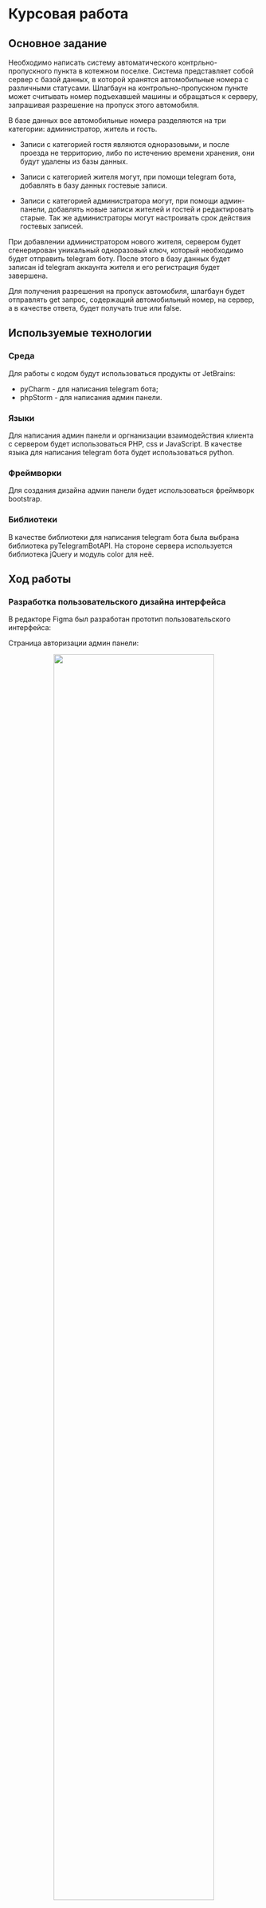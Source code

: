 # Курсовая работа


## Основное задание
Необходимо написать систему автоматического контрльно-пропускного пункта в котежном поселке. Система представляет собой сервер с базой данных, в которой хранятся автомобильные номера с различными статусами. Шлагбаун на контрольно-пропускном пункте может считывать номер подъехавшей машины и обращаться к серверу, запрашивая разрешение на пропуск этого автомобиля.

В базе данных все автомобильные номера разделяются на три категории: администратор, житель и гость.

 - Записи с категорией гостя являются одноразовыми, и после проезда не территорию, либо по истечению времени хранения, они будут удалены из базы данных.

 - Записи с категорией жителя могут, при помощи telegram бота, добавлять в базу данных гостевые записи.

 - Записи с категорией администратора могут, при помощи админ-панели, добавлять новые записи жителей и гостей и редактировать старые. Так же администраторы могут настроивать срок действия гостевых записей.

При добавлении администратором нового жителя, сервером будет сгенерирован уникальный одноразовый ключ, который необходимо будет отправить telegram боту. После этого в базу данных будет записан id telegram аккаунта жителя и его регистрация будет завершена.

Для получения разрешения на пропуск автомобиля, шлагбаун будет отправлять get запрос, содержащий автомобильный номер, на сервер, а в качестве ответа, будет получать true или false.

## Используемые технологии

  ### Среда
  Для работы с кодом будут использоваться продукты от JetBrains:
  - pyCharm - для написания telegram бота;
  - phpStorm - для написания админ панели.
  
  ### Языки
  Для написания админ панели и оргнанизации взаимодействия клиента с сервером будет использоваться PHP, css и JavaScript. В качестве языка для написания telegram бота будет использоваться python.
  
  ### Фреймворки
  Для создания дизайна админ панели будет использоваться фреймворк bootstrap.
  
  ### Библиотеки
  В качестве библиотеки для написания telegram бота была выбрана библиотека pyTelegramBotAPI.
  На стороне сервера используется библиотека jQuery и модуль color для неё.
  
 ## Ход работы 
  ### Разработка пользовательского дизайна интерфейса
  В редакторе Figma был разработан прототип пользовательского интерфейса:
  
  Страница авторизации админ панели:
  <p align = "center"><img src="https://github.com/MAXKRUG24/Coursework_Kruglov/blob/main/images/authorization.svg"/width = 80%></p>

  
  Главная страница админ панели:
  <p align = "center"><img src="https://github.com/MAXKRUG24/Coursework_Kruglov/blob/main/images/main.svg"/width = 80%></p>
  
  
  Вкладка настроект админ панели:
  <p align = "center"><img src="https://github.com/MAXKRUG24/Coursework_Kruglov/blob/main/images/setting.svg"/width = 80%></p>
    
  
  Вкладка настроект аккаунта администратора:
  <p align = "center"><img src="https://github.com/MAXKRUG24/Coursework_Kruglov/blob/main/images/change_password.svg"/width = 80%></p>


  Всплывающее окно добавления новой записи жителя:
  <table><tr><td>
  <img src="https://github.com/MAXKRUG24/Coursework_Kruglov/blob/main/images/modal_1.png">
  </td></tr></table>
  
  
  Всплывающее окно редактирования записи жителя:
  <table><tr><td>
  <img src="https://github.com/MAXKRUG24/Coursework_Kruglov/blob/main/images/modal_1.1.png">
  </td></tr></table>
  

  Всплывающее окно добавления новой записи гостя:
  <table><tr><td>
  <img src="https://github.com/MAXKRUG24/Coursework_Kruglov/blob/main/images/modal_2.png">
  </td></tr></table>
  
  
  Всплывающее окно редактирования записи гостя:
  <table><tr><td>
  <img src="https://github.com/MAXKRUG24/Coursework_Kruglov/blob/main/images/modal_2.1.png">
  </td></tr></table>

  ### Описание пользовательских сценариев
  #### Описание процесса регистрации жителя
  Для регистрации новой записи жителя поселка администратору необходимо создать через админ панель  запись о человеке, с основной инфрмацией о нем: имя, фамилия, автомобильные номера и его дом. После этого будет автоматически сформирован 10-ти символьный регистрационный ключ, который администратор должен передать жильцу. После того, как житель получит свой ключ регистрации, ему необходимо найти в telegram нужного бота и выбрав в его меню кнопку "Создать аккаунт" отправить полученный ключ. После этого жильцу откроется возможность добавлять в базу данных гостевые автомобильные номера.
  
  #### Описание возможностей админ панели
  При входе в админ панель администратору будет необходимо ввести логин и пароль от его учетной записи. ~В случае, если пароль был утерян, у администратора есть возможность востановить пароль от учетной записи.~ После того, как авторизация пройдет успешно, для администратора открываются следующие возможности:
   - Просмотр списка всех жителей
   - Просмотр списка всех гостей
   - Добавление новых жителей
   - Добавление новых гостей
   - Редактирование учетных записей жителей
   - Редактирование записей гостевых номеров
   - Редактирование учетной записи администратора
   - Настройка параметров работы сервера (например по проществию какого времени удалять гостевые записи)

  Все операции в панели администратора выполняются при помощи ajax запросов, поэтому никаких обновлений страниц и переадерсаций проихоидть не будет.
  
  При добавлении новой записи о жителе или госте, перед администратором открывается всплывающее окно с полями, необходимыми для заполнения. При добавлении жителя нужно заполнить имя, фамилию, номер дома и номера автомобилей. При добавлении гостя - только автомобильный номер. Если введенный номер уже присутсвует в одной из таблиц, сервер вернет сообщение с ошибкой. В случае успеха, пользоватлеь увидет сообщение, что запись добавлена, а в выбраной таблице отобразится новая запись. 
  
  При изменении параметров, в случае успешной операции, строчка с выбранным параметром на время станет зеленой, в противном случае (если попытаться установить время действия токена или гостевой записи меньше чем 60 секунд) - красным.
  
  Если пользователь находится на вкладке просмотра списка жильцов или гостей, то этот список будет автоматически сверяться с базой данных и обновлятся раз в минуту.
  
  При каждом обновлении таблицы гостей или при api запросе данных из этой таблицы происходит проверка времени действия номеров, и старые записи удаляются.

  #### Примеры пользовательских сценариев
  
  - Сценарий 1
  <p align = "left"><img src="https://github.com/MAXKRUG24/Coursework_Kruglov/blob/main/images/s1.svg"></p>
  
  - Сценарий 2
  <p align = "left"><img src="https://github.com/MAXKRUG24/Coursework_Kruglov/blob/main/images/s2.svg"></p>
  
  - Сценарий 3
  <p align = "left"><img src="https://github.com/MAXKRUG24/Coursework_Kruglov/blob/main/images/s3.svg"></p>
  
  
  ### Описание API сервера и хореографии
  #### Для удобного взаимодействия telegram бота с сервером, был написан api. На данный момент сервер умеет обрабатывать get, post и put запросы от telegram бота. Ниже приведены схемы обмена данными между сервером и telegram ботом:
  
  1. Когда боту необходимо узнать информацию о пользователе, он отправляет get запрос содержащий telegram id аккаунта. Если записи об этом пользователе имеются в базе данных, сервер вернет нужную боту информацию. В противном случае, бот получит JSON файл вида: {result: "False"}. Пример get запроса представлен ниже:
  <p align = "center"><img src="https://github.com/MAXKRUG24/Coursework_Kruglov/blob/main/images/bot_get.svg"/width = 50%></p>
  
  2. Когда боту необходимо добавить новую запись в таблицу гостей, он отправляет на сервер post запрос с автомобильным номером, который необходимо добавить, и id пользователя (id в базе данных, не путать с с telegram id), от которого был отправлен запрос. В случае успешного добавления записи, сервер вернет боту JSON файл вида: {result: "True"}, если добавить номер не удалось - сервер вернет JSON файл {result: "False"}. Пример post запроса представлен ниже:
  <p align = "center"><img src="https://github.com/MAXKRUG24/Coursework_Kruglov/blob/main/images/bot_post.svg"/width = 50%></p>
  
  3. Когда боту необходимо завершить регистрацию пользователя, путем добавления его telegram id в базу данных, он отправляет put запрос, содержащий ключ регистрации и telegram id пользователя, который отправил этот ключ. Если регистрациооный ключ был найден в базе данных, то сервер отправит боту всю необходимую информацию об этом пользователе в JSON файле. В противном случае, сервер вернет JSON файл вида: {result: "False"}. Пример put запроса представлен ниже:
  <p align = "center"><img src="https://github.com/MAXKRUG24/Coursework_Kruglov/blob/main/images/bot_put.svg"/width = 50%></p>
  
  
 #### Шлагбаум для общения с сервером также использует api. На данный момент сервер может обработать get запрос от шлагбаума.
 
 1. Когда шлагбауму необходимо узнать, есть ли номер машины в базе данных или нет, он отправляет get запрос содержаший номер автомобиля. Если номер есть в базе данных, сервер вернет {result: "True"}, в противном случае - {result: "False"}. Пример get запроса представлен ниже:
  <p align = "center"><img src="https://github.com/MAXKRUG24/Coursework_Kruglov/blob/main/images/barier_get.svg"/width = 50%></p>
  
  
  ### Описание структуры базы данных
  Для хранения данных об учетных записях будет использоваться MySQL. Для каждой роли (администратор, житель и гость) будет создана своя таблица.
  
  Таблица для администраторов будет содержать в себе логин и хэш пароля от админ панели, соль для пароля, токен текущей сессии, время создания токена и id пользователя. Таблица администраторов не содержит никакой личной информации. Если администратор тоже является жителем поселка, ему необходимо создать запись в таблице жителей. Структура таблицы администраторов и пример записи в ней:
  | Название | Тип | Длина | По умолчанию | Описание |
| :------: | :------: | :------: | :------: | :------: |
| **id** | int  | 11 | NO | Автоматический идентификатор администратора |
| **login** | varchar | 20 | NO | Логин администратора |
| **password** | varchar| 32 | NO | Хэш пароля от учетной записи |
| **salt** | varchar | 10 | NO | Соль для хэширования |
| **token** | varchar | 20 | NO | Уникальный токен |
| **time** | int | 11 | NO | Время создания токена |

  ```sh
  {
     "id": 1,
     "login": "admin",
     "password": "b7387a2deb85d1ea99d3b74fcf92c6d3",
     "salt": "qtVrkp1iu6",
     "token": "XHtJBYE1IVLEPThuVND46Dh9Q",
     "token_time": 1668966113
 }
  ```

 Таблица жителей будет содержать в себе имя и фамилию жильца, номер его автомобиля и дома, id пользователя, id телеграмм аккаунта и пригласительный ключ. Если у жителя несколько автомобилей, то они будут указаны в поле через точкой с запятой. Структура таблицы жителей и пример записи в ней:
   | Название | Тип | Длина | По умолчанию | Описание |
| :------: | :------: | :------: | :------: | :------: |
| **id** | int  | 11 | NO | Автоматический идентификатор жильца |
| **first_name** | varchar | 20 | NO | Имя жильца |
| **last_name** | varchar| 20 | NO | Фамилия жильца |
| **car_numbers** | text |  | NO | Автомобильные номера |
| **house_number** | varchar| 20 | NO | Номер дома жильца |
| **telegram_id** | varchar | 9 | NO | Telegram id жильца |
| **secret_key** | varchar | 10 | NO | Ключ для регистрации в telegram боте |

   ```sh
  {
     "id": 1,
     "first_name": "Gleb",
     "last_name": "Prokhorov",
     "car_numbers": "С202РХ"
     "house_number": "8a",
     "telegram_id": 800457635,
     "secret_key": None
 }
  ```
  
  Таблица гостей будет содержать в себе id пользователя, автомобильный номер, время создания записи и id пользователя, создавшего гостевую запись. В случае, если запись создана или редактировалась администратором, в поле с id создателя будет написано "Администратор". Структура таблицы гостей и пример записи в ней:
     | Название | Тип | Длина | По умолчанию | Описание |
| :------: | :------: | :------: | :------: | :------: |
| **id** | int  | 11 | NO | Автоматический идентификатор гостя |
| **car_number** | varchar | 8 | NO | Автомобильный номер гостя |
| **inviting_id** | varchar| 20 | NO | ID жильца, создавшего запись |
| **creation_time** | int | 11 | NO | Время создания записи |

   ```sh
  {
     "id": 1,
     "car_number": "К754ЕА",
     "inviting_id": 1,
     "creation_time": 1668967113
 }
  ```
  
  Для хранения настроек сервера используется еще одна таблица. В ней хранятся параметры времени, спустя которое удаляются записи гостей и истекает срок действия токена. Эта таблица содержит в себе id параметра, его название и значение. Структура таблицы настроек и пример записи в ней:
       | Название | Тип | Длина | По умолчанию | Описание |
| :------: | :------: | :------: | :------: | :------: |
| **id** | int  | 11 | NO | Автоматический идентификатор параметра |
| **Name** | varchar | 15 | NO | Название параметра |
| **Value** | varchar| 15 | NO | Значение параметра |

```sh
{
 "id": 1,
 "Name": "token_time",
 "Value": 3600
}
```
  
  ### Описание алгоритмов
  #### Алгоритм telegram бота
  <p align = "center"><img src="https://github.com/MAXKRUG24/Coursework_Kruglov/blob/main/images/telegram_bot.svg"></p>
  
  #### Алгоритмы API
    
  Алгоритм обработке GET запроса от шлагбаума:
<p align = "center"><img src="https://github.com/MAXKRUG24/Coursework_Kruglov/blob/main/images/schemes-GET-barier.svg"/width = 50%></p>

  Ниже представлены три алгоритма обработки API запросов от бота:
  
  Алгоритм обработки GET запроса:
  <p align = "center"><img src="https://github.com/MAXKRUG24/Coursework_Kruglov/blob/main/images/schemes-GET.svg"/width = 30%></p>
  
  Алгоритм обработки POST запроса:
  <p align = "center"><img src="https://github.com/MAXKRUG24/Coursework_Kruglov/blob/main/images/schemes-POST.svg"/width = 30%></p>
  
  Алгоритм обработки PUT запроса:
  <p align = "center"><img src="https://github.com/MAXKRUG24/Coursework_Kruglov/blob/main/images/schemes-PUT.svg"/width = 30%></p>

 #### Алгоритмы панели администратора
 
 Алгоритм страницы авторизации login.php:
 <p align = "center"><img src="https://github.com/MAXKRUG24/Coursework_Kruglov/blob/main/images/schemes-login.svg"/width = 30%></p>
 
 Алгоритм функции проверки токена:
 <p align = "center"><img src="https://github.com/MAXKRUG24/Coursework_Kruglov/blob/main/images/schemes-check_token.svg"/width = 55%></p>
 
 Алгоритм верхних кнопок панели администратора:
 <p align = "center"><img src="https://github.com/MAXKRUG24/Coursework_Kruglov/blob/main/images/schemes-top_buttons.svg"/width = 18%></p>
 
 Алгоритм кнопок добавления записей:
 <p align = "center"><img src="https://github.com/MAXKRUG24/Coursework_Kruglov/blob/main/images/schemes-add_buttons.svg"/width = 30%></p>
 
 Алгоритм изменения записей в таблицах:
 <p align = "center"><img src="https://github.com/MAXKRUG24/Coursework_Kruglov/blob/main/images/schemes-change_table.svg"/width = 30%></p>
 
 Алгоритм удаления записей в таблицах:
 <p align = "center"><img src="https://github.com/MAXKRUG24/Coursework_Kruglov/blob/main/images/schemes-delete.svg"/width = 30%></p>
 
 Алгоритм смены пароля от учетной записи:
 <p align = "center"><img src="https://github.com/MAXKRUG24/Coursework_Kruglov/blob/main/images/schemes-change_password.svg"/width = 30%></p>
 
 Алгоритм выхода из учетной записи:
 <p align = "center"><img src="https://github.com/MAXKRUG24/Coursework_Kruglov/blob/main/images/schemes-exit.svg"/width = 12%></p>

